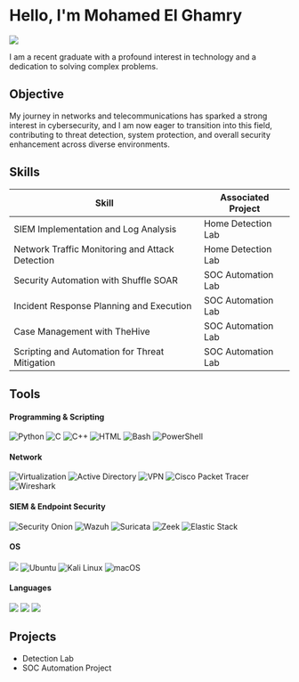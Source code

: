 # Hello, I'm Mohamed El Ghamry
<a href="https://www.linkedin.com/in/mohamed-el-ghamry/"><img src="https://img.shields.io/badge/-LinkedIn-0072b1?&style=for-the-badge&logo=linkedin&logoColor=white" /></a>

I am a recent graduate with a profound interest in technology and a dedication to solving complex problems.

## Objective
My journey in networks and telecommunications has sparked a strong interest in cybersecurity, and I am now eager to transition into this field, contributing to threat detection, system protection, and overall security enhancement across diverse environments.


## Skills

| Skill                                         | Associated Project         |
|-----------------------------------------------|----------------------------|
| SIEM Implementation and Log Analysis          | <a hreff="https://google.com">Home Detection Lab</a>|
| Network Traffic Monitoring and Attack Detection | <a hfref="https://google.com">Home Detection Lab</a>|
| Security Automation with Shuffle SOAR         | SOC Automation Lab|
| Incident Response Planning and Execution      | SOC Automation Lab|
| Case Management with TheHive                  | SOC Automation Lab|
| Scripting and Automation for Threat Mitigation | SOC Automation Lab|

## Tools

#### Programming & Scripting
<div> 
  <img src="https://img.shields.io/badge/Python-3776AB?logo=python&logoColor=fff" alt="Python">
  <img src="https://img.shields.io/badge/C-00599C?logo=c&logoColor=white" alt="C">
 <img src="https://img.shields.io/badge/C++-%2300599C.svg?logo=c%2B%2B&logoColor=white" alt="C++">
 <img src="https://img.shields.io/badge/HTML-%23E34F26.svg?logo=html5&logoColor=white" alt="HTML">
 <img src="https://img.shields.io/badge/Bash-4EAA25?logo=gnubash&logoColor=fff" alt="Bash">
<img src="https://img.shields.io/badge/PowerShell-2E2C2F?logo=powershell&logoColor=white" alt="PowerShell">

</div>

#### Network

<div> 
<img src="https://img.shields.io/badge/Virtualization-0056A1?logo=vmware&logoColor=white" alt="Virtualization">
<img src="https://img.shields.io/badge/Active%20Directory-0078D4?logo=microsoft&logoColor=white" alt="Active Directory">
<img src="https://img.shields.io/badge/VPN-4A90E2?logo=cloudflare&logoColor=white" alt="VPN">
<img src="https://img.shields.io/badge/Cisco%20Packet%20Tracer-1D69E0?logo=cisco&logoColor=white" alt="Cisco Packet Tracer">
<img src="https://img.shields.io/badge/Wireshark-167B87?logo=wireshark&logoColor=white" alt="Wireshark">

</div>


#### SIEM & Endpoint Security
<div> 
<img src="https://img.shields.io/badge/Security%20Onion-004C54?logo=security-onion&logoColor=white" alt="Security Onion">
<img src="https://img.shields.io/badge/Wazuh-1E1E1E?logo=wazuh&logoColor=white" alt="Wazuh">
<img src="https://img.shields.io/badge/Suricata-00B1A7?logo=suricata&logoColor=white" alt="Suricata">
<img src="https://img.shields.io/badge/Zeek-003C52?logo=zeek&logoColor=white" alt="Zeek">
<img src="https://img.shields.io/badge/Elastic%20Stack-005571?logo=elastic&logoColor=white" alt="Elastic Stack">

</div>

#### OS
<div> 
  <img src="https://custom-icon-badges.demolab.com/badge/Windows-0078D6?logo=windows11&logoColor=white"/>
  <img src="https://img.shields.io/badge/Ubuntu-E95420?logo=ubuntu&logoColor=white" alt="Ubuntu">
  <img src="https://img.shields.io/badge/Kali%20Linux-557C94?logo=kalilinux&logoColor=fff" alt="Kali Linux">
  <img src="https://img.shields.io/badge/macOS-000000?logo=apple&logoColor=F0F0F0" alt="macOS">
</div>

#### Languages
<div> 
  <img src="https://img.shields.io/badge/-English-007ACC?&style=for-the-badge&logo=english&logoColor=white" /> 
  <img src="https://img.shields.io/badge/-French-0055A4?&style=for-the-badge&logo=french&logoColor=white" /> 
  <img src="https://img.shields.io/badge/-Arabic-009639?&style=for-the-badge&logo=arabic&logoColor=white" /> 
</div>


## Projects
- Detection Lab
- SOC Automation Project
